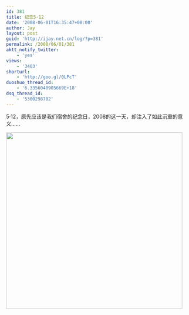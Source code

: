 ```yaml
---
id: 381
title: 纪念5·12
date: '2008-06-01T16:35:47+08:00'
author: Jay
layout: post
guid: 'http://ijay.net.cn/log/?p=381'
permalink: /2008/06/01/381
aktt_notify_twitter:
    - 'yes'
views:
    - '3403'
shorturl:
    - 'http://goo.gl/0LPcT'
duoshuo_thread_id:
    - '6.3356040905669E+18'
dsq_thread_id:
    - '5300298702'
---
```


5·12，原先应该是我们宿舍的纪念日，2008的这一天，却注入了如此沉重的意义……

<a href="http://www.jayxu.com/log/wp-content/uploads/2008/06/engadget-5-12.jpg"><img class="aligncenter size-full wp-image-382" title="engadget-5-12" src="http://www.jayxu.com/log/wp-content/uploads/2008/06/engadget-5-12.jpg" alt="" width="480" height="480" /></a>